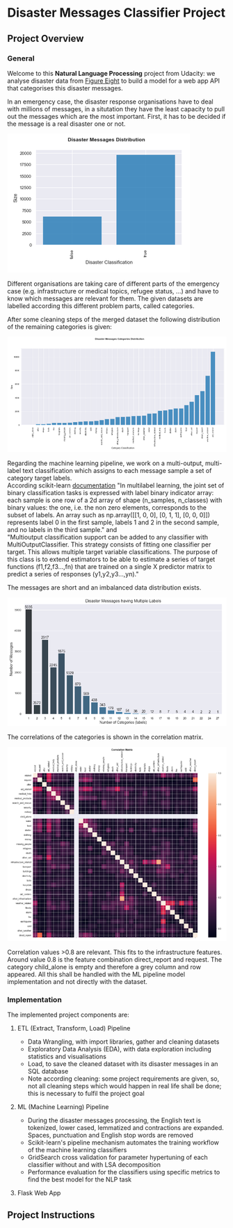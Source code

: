 [//]: # (Image References)

[image1]: ./images/CleanedDataset_disaster_messages_distr.PNG "Disaster Classification:"
[image2]: ./images/CleanedDataset_disaster_messages_categories_distr.PNG "Category Distribution:"
[image3]: ./images/CleanedDataset_disaster_messages_multipleCategoryLabelsDistribution.PNG "Multiple Label Distribution:"
[image4]: ./images/DisasterMessages_categories_correlationMatrix.PNG "Categories Correlation Matrix:"


# Disaster Messages Classifier Project

## Project Overview
### General
Welcome to this **Natural Language Processing** project from Udacity: we analyse disaster data from [Figure Eight](https://www.figure-eight.com/) to build a model for a web app API that categorises this disaster messages.

In an emergency case, the disaster response organisations have to deal with millions of messages, in a situtation they have the least capacity to pull out the messages which are the most important. First, it has to be decided if the message is a real disaster one or not.

![Disaster Classification:][image1]


Different organisations are taking care of different parts of the emergency case (e.g. infrastructure or medical topics, refugee status, ...) and have to know which messages are relevant for them. The given datasets are labelled according this different problem parts, called categories.

After some cleaning steps of the merged dataset the following distribution of the remaining categories is given:

![Category Distribution:][image2]

Regarding the machine learning pipeline, we work on a multi-output, multi-label text classification which assigns to each message sample a set of category target labels.<br>
According scikit-learn [documentation](https://scikit-learn.org/stable/modules/multiclass.html) "In multilabel learning, the joint set of binary classification tasks is expressed with label binary indicator array: each sample is one row of a 2d array of shape (n_samples, n_classes) with binary values: the one, i.e. the non zero elements, corresponds to the subset of labels. An array such as np.array([[1, 0, 0], [0, 1, 1], [0, 0, 0]]) represents label 0 in the first sample, labels 1 and 2 in the second sample, and no labels in the third sample." and<br>
"Multioutput classification support can be added to any classifier with MultiOutputClassifier. This strategy consists of fitting one classifier per target. This allows multiple target variable classifications. The purpose of this class is to extend estimators to be able to estimate a series of target functions (f1,f2,f3…,fn) that are trained on a single X predictor matrix to predict a series of responses (y1,y2,y3…,yn)."

The messages are short and an imbalanced data distribution exists.

![Multiple Label Distribution:][image3]

The correlations of the categories is shown in the correlation matrix.

![Categories Correlation Matrix:][image4]

Correlation values >0.8 are relevant. This fits to the infrastructure features. Around value 0.8 is the feature combination direct_report and request. The category child_alone is empty and therefore a grey column and row appeared. All this shall be handled with the ML pipeline model implementation and not directly with the dataset.

### Implementation
The implemented project components are:
1. ETL (Extract, Transform, Load) Pipeline
   - Data Wrangling, with import libraries, gather and cleaning datasets
   - Exploratory Data Analysis (EDA), with data exploration including statistics and visualisations
   - Load, to save the cleaned dataset with its disaster messages in an SQL database
   - Note according cleaning: some project requirements are given, so, not all cleaning steps which would happen in real life shall be done; this is necessary to fulfil the project goal

2. ML (Machine Learning) Pipeline
   - During the disaster messages processing, the English text is tokenized, lower cased, lemmatized and contractions are expanded. Spaces, punctuation and English stop words are removed
   - Scikit-learn's pipeline mechanism automates the training workflow of the machine learning classifiers
   - GridSearch cross validation for parameter hypertuning of each classifier without and with LSA decomposition
   - Performance evaluation for the classifiers using specific metrics to find the best model for the NLP task
   
3. Flask Web App

## Project Instructions

